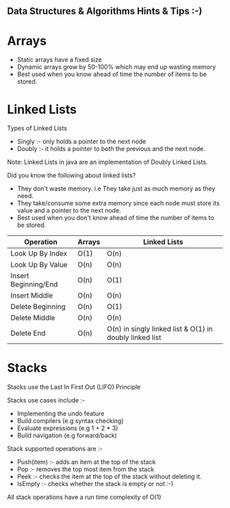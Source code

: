 ## Data Structures & Algorithms Hints & Tips :-)

# Arrays
* Static arrays have a fixed size
* Dynamic arrays grow by 50-100% which may end up wasting memory
* Best used when you know ahead of time the number of items to be stored.

# Linked Lists

Types of Linked Lists
* Singly :- only holds a pointer to the next node
* Doubly :- it holds a pointer to both the previous and the next node. 

Note: Linked Lists in java are an implementation of Doubly Linked Lists.

Did you know the following about linked lists?

* They don't waste memory. i.e They take just as much memory as they need.
* They take/consume some extra memory since each node must store its value and a pointer to the next node. 
* Best used when you don't know ahead of time the number of items to be stored.

| Operation | Arrays | Linked Lists |
| ----- | --- | --- |
| Look Up By Index |  O(1) | O(n) |
| Look Up By Value |  O(n) | O(n) |
| Insert Beginning/End  | O(n) | O(1) |
| Insert Middle |  O(n) | O(n) |
| Delete Beginning|  O(n) |  O(1) |
| Delete Middle |  O(n) |  O(n) |
| Delete End |  O(n) |  O(n) in singly linked list & O(1) in doubly linked list|


# Stacks

Stacks use the Last In First Out (LIFO) Principle

Stacks use cases include :-
* Implementing the undo feature
* Build compilers (e.g syntax checking)
* Evaluate expressions (e.g 1 + 2 * 3)
* Build navigation (e.g forward/back)

Stack supported operations are :-
* Push(item) :- adds an item at the top of the stack
* Pop :- removes the top most item from the stack
* Peek :- checks the item at the top of the stack without deleting it.
* IsEmpty :- checks whether the stack is empty or not :-)

All stack operations have a run time complexity of O(1)


